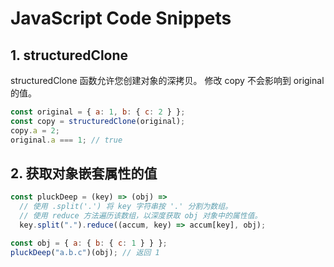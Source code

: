 # JavaScript Code Snippets

## 1. structuredClone

structuredClone 函数允许您创建对象的深拷贝。 修改 copy 不会影响到 original 的值。

```javascript
const original = { a: 1, b: { c: 2 } };
const copy = structuredClone(original);
copy.a = 2;
original.a === 1; // true
```

## 2. 获取对象嵌套属性的值

```javascript
const pluckDeep = (key) => (obj) =>
  // 使用 .split('.') 将 key 字符串按 '.' 分割为数组。
  // 使用 reduce 方法遍历该数组，以深度获取 obj 对象中的属性值。
  key.split(".").reduce((accum, key) => accum[key], obj);

const obj = { a: { b: { c: 1 } } };
pluckDeep("a.b.c")(obj); // 返回 1
```

